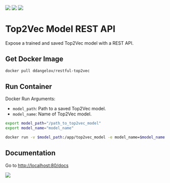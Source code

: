 [![](https://img.shields.io/pypi/v/top2vec.svg)](https://pypi.org/project/top2vec/)
[![](https://img.shields.io/pypi/l/top2vec.svg)](https://github.com/ddangelov/Top2Vec/blob/master/LICENSE)
[![](https://readthedocs.org/projects/top2vec/badge/?version=latest&token=0c691c6cc79b4906e35e8b7ede01e815baa05041d048945fa18e26810a3517d7)](https://top2vec.readthedocs.io/en/latest/?badge=latest)

Top2Vec Model REST API
======================

Expose a trained and saved Top2Vec model with a REST API.

Get Docker Image
------------
```bash
docker pull ddangelov/restful-top2vec
```

Run Container 
-------------

Docker Run Arguments:

  * ``model_path``: Path to a saved Top2Vec model.
  * ``model_name``: Name of Top2Vec model.
  
```bash
export model_path="/path_to_top2vec_model"
export model_name="model_name"

docker run -v $model_path:/app/top2vec_model -e model_name=$model_name -d --name model_name -p 80:80 ddangelov/restful-top2vec
```

Documentation
-------------

Go to <http://localhost:80/docs>

![](https://raw.githubusercontent.com/ddangelov/Top2Vec/master/images/restful-top2vec.png)
